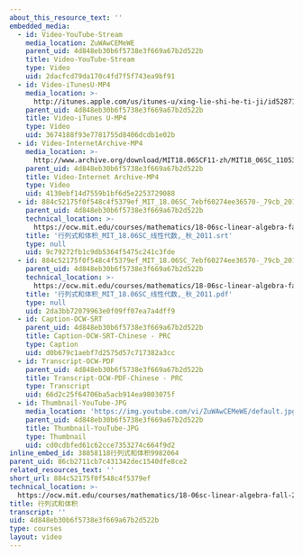 ```yaml
---
about_this_resource_text: ''
embedded_media:
  - id: Video-YouTube-Stream
    media_location: ZuWAwCEMeWE
    parent_uid: 4d848eb30b6f5738e3f669a67b2d522b
    title: Video-YouTube-Stream
    type: Video
    uid: 2dacfcd79da170c4fd7f5f743ea9bf91
  - id: Video-iTunesU-MP4
    media_location: >-
      http://itunes.apple.com/us/itunes-u/xing-lie-shi-he-ti-ji/id528718147?i=115568871
    parent_uid: 4d848eb30b6f5738e3f669a67b2d522b
    title: Video-iTunes U-MP4
    type: Video
    uid: 3674188f93e7781755d8406dcdb1e02b
  - id: Video-InternetArchive-MP4
    media_location: >-
      http://www.archive.org/download/MIT18.06SCF11-zh/MIT18_06SC_110531_L4_zh-hans-cmn_300k.mp4
    parent_uid: 4d848eb30b6f5738e3f669a67b2d522b
    title: Video-Internet Archive-MP4
    type: Video
    uid: 4130ebf14d7559b1bf6d5e2253729088
  - id: 884c52175f0f548c4f5379ef_MIT_18.06SC_7ebf60274ee36570-_79cb_2011.srt
    parent_uid: 4d848eb30b6f5738e3f669a67b2d522b
    technical_location: >-
      https://ocw.mit.edu/courses/mathematics/18-06sc-linear-algebra-fall-2011/least-squares-determinants-and-eigenvalues/cramers-rule-inverse-matrix-and-volume/884c52175f0f548c4f5379ef/884c52175f0f548c4f5379ef_MIT_18.06SC_7ebf60274ee36570-_79cb_2011.srt
    title: '行列式和体积_MIT_18.06SC_线性代数,_秋_2011.srt'
    type: null
    uid: 9c79272fb1c9db5364f5475c241c3fde
  - id: 884c52175f0f548c4f5379ef_MIT_18.06SC_7ebf60274ee36570-_79cb_2011.pdf
    parent_uid: 4d848eb30b6f5738e3f669a67b2d522b
    technical_location: >-
      https://ocw.mit.edu/courses/mathematics/18-06sc-linear-algebra-fall-2011/least-squares-determinants-and-eigenvalues/cramers-rule-inverse-matrix-and-volume/884c52175f0f548c4f5379ef/884c52175f0f548c4f5379ef_MIT_18.06SC_7ebf60274ee36570-_79cb_2011.pdf
    title: '行列式和体积_MIT_18.06SC_线性代数,_秋_2011.pdf'
    type: null
    uid: 2da3bb72079963e0f09ff07ea7a4dff9
  - id: Caption-OCW-SRT
    parent_uid: 4d848eb30b6f5738e3f669a67b2d522b
    title: Caption-OCW-SRT-Chinese - PRC
    type: Caption
    uid: d0b679c1aebf7d2575d57c717382a3cc
  - id: Transcript-OCW-PDF
    parent_uid: 4d848eb30b6f5738e3f669a67b2d522b
    title: Transcript-OCW-PDF-Chinese - PRC
    type: Transcript
    uid: 66d2c25f64706ba5acb914ea9803075f
  - id: Thumbnail-YouTube-JPG
    media_location: 'https://img.youtube.com/vi/ZuWAwCEMeWE/default.jpg'
    parent_uid: 4d848eb30b6f5738e3f669a67b2d522b
    title: Thumbnail-YouTube-JPG
    type: Thumbnail
    uid: cd0cdbfed61c62cce7353274c664f9d2
inline_embed_id: 38858118行列式和体积9982064
parent_uid: 86cb2711cb7c431342dec1540dfe8ce2
related_resources_text: ''
short_url: 884c52175f0f548c4f5379ef
technical_location: >-
  https://ocw.mit.edu/courses/mathematics/18-06sc-linear-algebra-fall-2011/least-squares-determinants-and-eigenvalues/cramers-rule-inverse-matrix-and-volume/884c52175f0f548c4f5379ef
title: 行列式和体积
transcript: ''
uid: 4d848eb30b6f5738e3f669a67b2d522b
type: courses
layout: video
---
```

